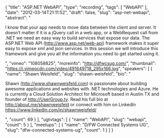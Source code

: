 {
  "title": "ASP.NET WebAPI",
  "type": "recording",
  "tags": [
    "WebAPI"
  ],
  "date": "2012-03-14T21:11:52",
  "draft": false,
  "slug": "asp-net-webapi",
  "abstract": "<p>I know that your app needs to move data between the client and server. It doesn’t matter if it is a jQuery call in a web app, or a WebRequest call from .NET we need an easy way to build services that expose our data. The ASP.NET Web API (http://www.asp.net/web-api) framework makes it super easy to expose xml and json services. In this session we will introduce this framework and give you all the information you need to get started using it.</p>",
  "vimeo": "108058825",
  "moreinfo": "http://dfwcsug.com/",
  "thumbnail": "https://i.vimeocdn.com/video/491649718_295x166.jpg",
  "speakers": [
    {
      "name": "Shawn Weisfeld",
      "slug": "shawn-weisfeld",
      "bio": "<p>Shawn (http://www.shawnweisfeld.com) is passionate about building awesome applications and websites with .NET technologies and Azure. He is currently a Cloud Solution Architect for Microsoft based in Austin TX and founder of http://UserGroup.tv. Read his full bio at http://about.me/shawnweisfeld or connect with him on LinkedIn https://www.linkedin.com/in/shawnweisfeld/</p>",
      "count": 69
    }
  ],
  "ugtvtags": [
    {
      "name": "WebAPI",
      "slug": "webapi",
      "count": 5
    }
  ],
  "meetups": [
    {
      "name": "D/FW Connected Systems UG",
      "slug": "dfw-connected-systems-ug",
      "count": 1
    }
  ]
}